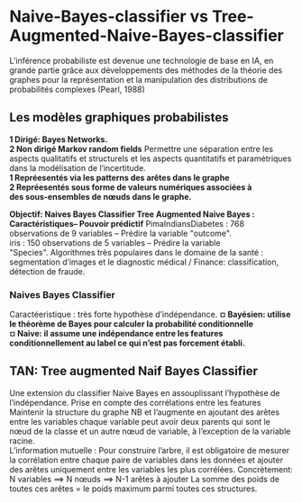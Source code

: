 # Naive-Bayes-classifier  vs  Tree-Augmented-Naive-Bayes-classifier

L’inférence probabiliste est devenue une technologie de base en IA, en grande partie grâce aux
développements des méthodes de la théorie des graphes pour la représentation et la
manipulation des distributions de probabilités complexes (Pearl, 1988)

## Les modèles graphiques probabilistes 

**1 Dirigé: Bayes Networks.   
 2 Non dirigé Markov random fields**
Permettre une séparation entre les aspects qualitatifs et
structurels et les aspects quantitatifs et paramétriques dans la
modélisation de l’incertitude.  
**1 Repréesentés via les patterns des arêtes dans le graphe   
  2 Repréesentés sous forme de valeurs numériques associées à  
des sous-ensembles de nœuds dans le graphe.**  

**Objectif: Naives Bayes Classifier Tree Augmented
Naive Bayes : Caractéristiques– Pouvoir prédictif**
PimaIndiansDiabetes : 768 observations de 9 variables –
Prédire la variable "outcome".   
iris : 150 observations de 5 variables – Prédire la variable  
"Species".
Algorithmes très populaires dans le domaine de la santé :
segmentation d’images et le diagnostic médical / Finance:
classification, détection de fraude.  

### Naives Bayes Classifier
Caractéeristique : très forte hypothèse d’indépendance.
**¤ Bayésien: utilise le théorème de Bayes pour calculer la
probabilité conditionnelle      
¤ Naive: il assume une indépendance entre les features
conditionnellement au label ce qui n’est pas forcement
établi.**

## TAN: Tree augmented Naif Bayes Classifier 
Une extension du classifier Naive Bayes en assouplissant
l’hypothèse de l’indépendance.
Prise en compte des corrélations entre les features
Maintenir la structure du graphe NB et l’augmente en
ajoutant des arêtes entre les variables
chaque variable peut avoir deux parents qui sont le nœud
de la classe et un autre nœud de variable, à l’exception de
la variable racine.  
L’information mutuelle : Pour construire l’arbre, il est
obligatoire de mesurer la corrélation entre chaque paire de
variables dans les données et ajouter des arêtes uniquement
entre les variables les plus corrélées. 
Concrètement: N variables ==> N nœuds ==> N-1 arêtes
à ajouter
La somme des poids de toutes ces arêtes = le poids
maximum parmi toutes ces structures.

